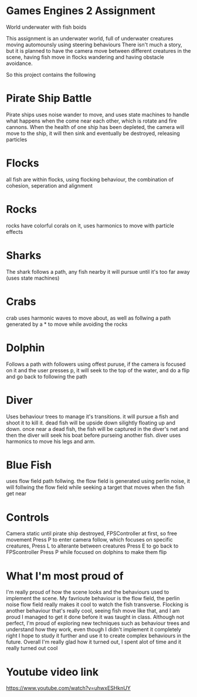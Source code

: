 # Games Engines 2 Assignment 
 World underwater with fish boids

This assignment is an underwater world, full of underwater creatures moving automounsly using steering behaviours
There isn't much a story, but it is planned to have the camera move between different creatures in the scene, having fish move 
in flocks wandering and having obstacle avoidance. 

So this project contains the following

# Pirate Ship Battle

Pirate ships uses noise wander to move, and uses state machines to handle what happens when the come near each other, which is rotate and fire cannons.
When the health of one ship has been depleted, the camera will move to the ship, it will then sink and eventually be destroyed, releasing particles

# Flocks
all fish are within flocks, using flocking behaviour, the combination of cohesion, seperation and alignment

# Rocks
rocks have colorful corals on it, uses harmonics to move with particle effects

# Sharks
The shark follows a path, any fish nearby it will pursue until it's too far away (uses state machines)

# Crabs
crab uses harmonic waves to move about, as well as follwing a path generated by a * to move while avoiding the rocks

# Dolphin
Follows a path with followers using offest puruse, if the camera is focused on it and the user presses p, it will seek to the top of the water, and do a flip and go back to following the path

# Diver
Uses behaviour trees to manage it's transitions. it will pursue a fish and shoot it to kill it. dead fish will be upside down silightly floating up and down. once near a dead fish, the fish will be captured in the diver's net and then the diver will seek his boat before purseing another fish. diver uses harmonics to move his legs and arm.

# Blue Fish
uses flow field path follwing. the flow field is generated using perlin noise, it will follwing the flow field while seeking a target that moves when the fish get near

# Controls
Camera static until pirate ship destroyed,
FPSController at first, so free movement
Press P to enter camera follow, which focuses on specific creatures,
Press L to alterante between creatures
Press E to go back to FPScontroller
Press P while focused on dolphins to make them flip

# What I'm most proud of
I'm really proud of how the scene looks and the behaviours used to implement the scene. My favrioute behaviour is the flow field, the perlin noise flow field really makes it cool to watch the fish transverse. Flocking is another behaviour that's really cool, seeing fish move like that, and I am proud I managed to get it done before it was taught in class. Although not perfect, I'm proud of exploring new techniques such as behaviour trees and understand how they work, even though I didn't implement it completely right I hope to study it further and use it to create complex behaviours in the future. Overall I'm really glad how it turned out, I spent alot of time and it really turned out cool

# Youtube video link 
https://www.youtube.com/watch?v=uhwxESHknUY
